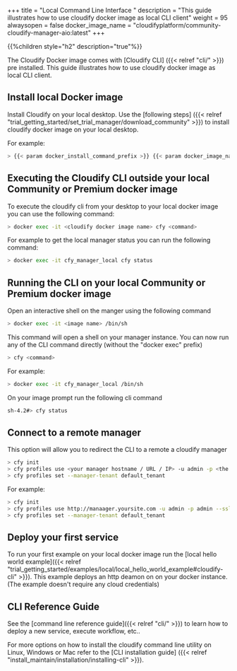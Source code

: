 +++
title = "Local Command Line Interface "
description = "This guide illustrates how to use cloudify docker image as local CLI client"
weight = 95
alwaysopen = false
docker_image_name = "cloudifyplatform/community-cloudify-manager-aio:latest"
+++

{{%children style="h2" description="true"%}}

The Cloudify Docker image comes with [Cloudify CLI] ({{< relref "cli/" >}}) pre installed.
This guide illustrates how to use cloudify docker image as local CLI client.

## Install local Docker image

Install Cloudify on your local desktop.
Use the [following steps] ({{< relref "trial_getting_started/set_trial_manager/download_community" >}}) to install cloudify docker image on your local desktop.

For example:

```bash
> {{< param docker_install_command_prefix >}} {{< param docker_image_name >}}
```

## Executing the Cloudify CLI outside your local Community or Premium docker image

To execute the cloudify cli from your desktop to your local docker image you can use the following command:

```bash
> docker exec -it <cloudify docker image name> cfy <command>
```
For example to get the local manager status you can run the following command:

```bash
> docker exec -it cfy_manager_local cfy status
```
## Running the CLI on your local Community or Premium docker image

Open an interactive shell on the manger using the following command

```bash
> docker exec -it <image name> /bin/sh
```

This command will open a shell on your manager instance.
You can now run any of the CLI command directly (without the "docker exec" prefix)

```bash
> cfy <command>
```

For example:

```bash
> docker exec -it cfy_manager_local /bin/sh
```
On your image prompt run the following cli command

```bash
sh-4.2#> cfy status
```

## Connect to a remote manager
This option will allow you to redirect the CLI to a remote a cloudify manager

```bash
> cfy init
> cfy profiles use <your manager hostname / URL / IP> -u admin -p <the admin  password> --ssl
> cfy profiles set --manager-tenant default_tenant
```

For example:

```bash
> cfy init
> cfy profiles use http://manaager.yoursite.com -u admin -p admin --ssl
> cfy profiles set --manager-tenant default_tenant
```


## Deploy your first service

To run your first example on your local docker image run the [local hello world example]({{< relref "trial_getting_started/examples/local/local_hello_world_example#cloudify-cli" >}}).
This example deploys an http deamon on on your docker instance. (The example doesn't require any cloud credentials)

## CLI Reference Guide

See the [command line reference guide]({{< relref "cli/" >}}) to learn how to deploy a new service, execute workflow, etc..

For more options on how to install the cloudify command line utility on Linux, Windows or Mac refer to the [CLI installation guide] ({{< relref "install_maintain/installation/installing-cli" >}}).
